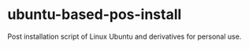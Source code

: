 # ubuntu-based-pos-install
Post installation script of Linux Ubuntu and derivatives for personal use.
